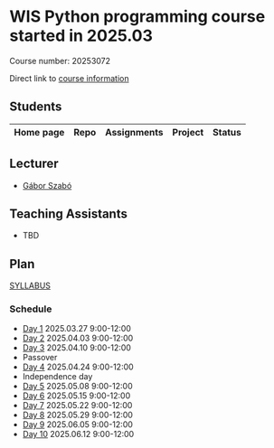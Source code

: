 # WIS Python programming course started in 2025.03

Course number: 20253072

Direct link to [course information](https://erez.weizmann.ac.il/pls/htmldb/f?p=186:30:::NO::pid,pprev:15101,14800)

## Students

| Home page | Repo | Assignments | Project | Status |
| --------- | ---- | ----------- | ------- | ------ |

## Lecturer

* [Gábor Szabó](https://szabgab.com/)

## Teaching Assistants

* TBD

## Plan

[SYLLABUS](SYLLABUS.md)

### Schedule

* [Day 1](#Day-1) 2025.03.27 9:00-12:00
* [Day 2](#Day-2) 2025.04.03 9:00-12:00
* [Day 3](#Day-3) 2025.04.10 9:00-12:00
* Passover
* [Day 4](#Day-4) 2025.04.24 9:00-12:00
* Independence day
* [Day 5](#Day-5) 2025.05.08 9:00-12:00
* [Day 6](#Day-6) 2025.05.15 9:00-12:00
* [Day 7](#Day-7) 2025.05.22 9:00-12:00
* [Day 8](#Day-8) 2025.05.29 9:00-12:00
* [Day 9](#Day-9) 2025.06.05 9:00-12:00
* [Day 10](#Day-10) 2025.06.12 9:00-12:00


